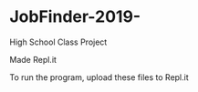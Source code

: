 # JobFinder-2019-
High School Class Project

<p>
Made Repl.it
</p>
  
To run the program, upload these files to Repl.it
